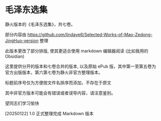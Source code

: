 # 毛泽东选集

静火版本的《毛泽东选集》，共七卷。

部分内容由 https://github.com/lindaye6/Selected-Works-of-Mao-Zedong-JingHuo-version 整理

此版本更改了部分排版, 使其更适合使用 markdown 编辑器阅读 (比如我用的 Obsidian)

这里提供分开的版本和七卷合并的版本, 以及原始 ePub 版，其中第一至第五卷为官方出版版本，第六第七卷为静火非官方整理版本。

标题前序号仅为方便按文件名排序而添加，不存在于原文

其中非官方版本可能会有错误或者误导内容，请注意鉴别。

望同志们学习愉快

[20250122] 1.0 正式整理完成 Markdown 版本